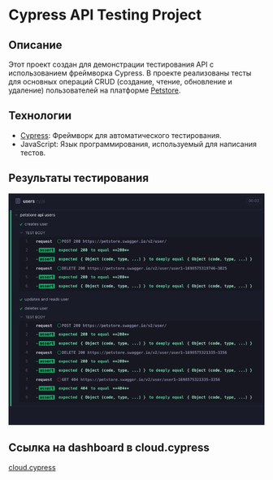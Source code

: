 # Cypress API Testing Project

## Описание
Этот проект создан для демонстрации тестирования API с использованием фреймворка Cypress. В проекте реализованы тесты для основных операций CRUD (создание, чтение, обновление и удаление) пользователей на платформе [Petstore](https://petstore.swagger.io/#/).

## Технологии
- [Cypress](https://www.cypress.io/): Фреймворк для автоматического тестирования.
- JavaScript: Язык программирования, используемый для написания тестов.

## Результаты тестирования
![Результаты тестирования](./tests.png)

## Ссылка на dashboard в cloud.cypress
[cloud.cypress](https://cloud.cypress.io/projects/uumo6a/runs/1/overview?roarHideRunsWithDiffGroupsAndTags=1)
